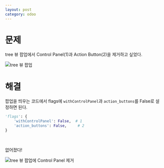 ```yaml
---
layout: post
category: odoo
---
```


# 문제

tree 뷰 팝업에서  Control Panel(1)과 Action Button(2)을 제거하고 싶었다.

![tree 뷰 팝업](/no-access-please/assets/image/2022-01-25-hide-control-panel-(search)-from-tree-view-popup/1.png)

# 해결

팝업을 띄우는 코드에서 flags에 `withControlPanel`과 `action_buttons`를 False로 설정하면 된다.

```python
'flags': {
    'withControlPanel': False,  # 1
    'action_buttons': False,     # 2
}
```

<br>

없어졌다!

![tree 뷰 팝업에 Control Panel 제거](/no-access-please/assets/image/2022-01-25-hide-control-panel-(search)-from-tree-view-popup/2.png)
